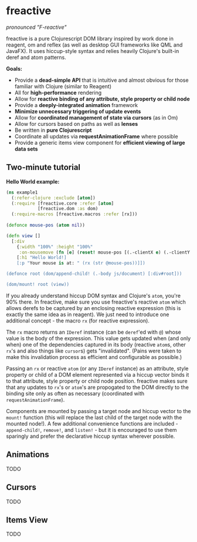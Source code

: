 # freactive
*pronounced "F-reactive"*

freactive is a pure Clojurescript DOM library inspired by work done in reagent, om and reflex (as well as desktop GUI frameworks like QML and JavaFX). It uses hiccup-style syntax and relies heavily Clojure's built-in deref and atom patterns.

**Goals:**
* Provide a **dead-simple API** that is intuitive and almost obvious for those familiar with Clojure (similar to Reagent)
* All for **high-performance** rendering
* Allow for **reactive binding of any attribute, style property or child node**
* Provide a **deeply-integrated animation** framework
* **Minimize unnecessary triggering of update events**
* Allow for **coordinated management of state via cursors** (as in Om)
* Allow for cursors based on paths as well as **lenses**
* Be written in **pure Clojurescript**
* Coordinate all updates via **requestAnimationFrame** where possible
* Provide a generic items view component for **efficient viewing of large data sets**

## Two-minute tutorial

**Hello World example:**

```clojure
(ns example1
  (:refer-clojure :exclude [atom])
  (:require [freactive.core :refer [atom]
            [freactive.dom :as dom)
  (:require-macros [freactive.macros :refer [rx]))
    
(defonce mouse-pos (atom nil))

(defn view []
  [:div
    {:width "100%" :height "100%"
     :on-mousemove (fn [e] (reset! mouse-pos [(.-clientX e) (.-clientY e)]))}
    [:h1 "Hello World!]
    [:p "Your mouse is at: " (rx (str @mouse-pos))]])

(defonce root (dom/append-child! (.-body js/document) [:div#root]))

(dom/mount! root (view))
```

If you already understand hiccup DOM syntax and Clojure's `atom`, you're 90% there. In freactive, make sure you use freactive's reactive `atom` which allows derefs to be captured by an enclosing reactive expression (this is exactly the same idea as in reagent). We just need to introduce one additional concept - the macro `rx` (for reactive expression).



The `rx` macro returns an `IDeref` instance (can be `deref`'ed with `@`) whose value is the body of the expression. This value gets updated when (and only when) one of the dependencies captured in its body (reactive `atom`s, other `rx`'s and also things like `cursor`s) gets "invalidated". (Pains were taken to make this invalidation process as efficient and configurable as possible.)

Passing an `rx` or reactive `atom` (or any `IDeref` instance) as an attribute, style property or child of a DOM element represented via a hiccup vector binds it to that attribute, style property or child node position. freactive makes sure that any updates to `rx`'s or `atom`'s are propogated to the DOM directly to the binding site only as often as necessary (coordinated with `requestAnimationFrame`).

Components are mounted by passing a target node and hiccup vector to the `mount!` function (this will replace the last child of the target node with the mounted node!). A few additional convenience functions are included - `append-child!`, `remove!`, and `listen!` - but it is encouraged to use them sparingly and prefer the declarative hiccup syntax wherever possible.

## Animations

TODO

## Cursors

TODO

## Items View

TODO



